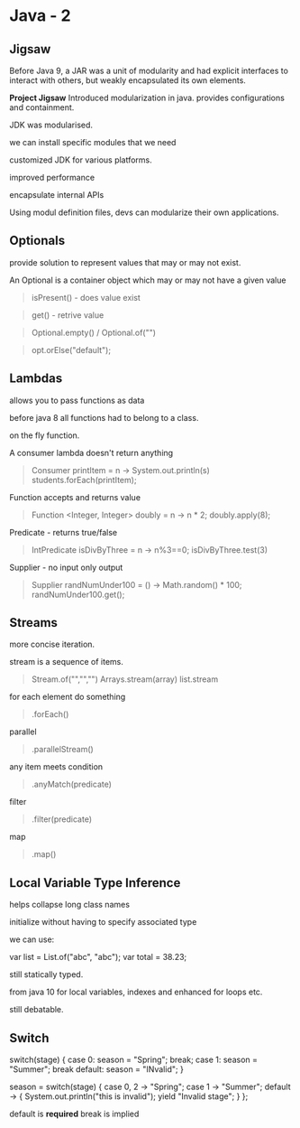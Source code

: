 # Java - 2

## Jigsaw

Before Java 9, a JAR was a unit of modularity and had explicit interfaces to interact with others, but weakly encapsulated its own elements.

__Project Jigsaw__ 
Introduced modularization in java.
provides configurations and containment.

JDK was modularised.

we can install specific modules that we need

customized JDK for various platforms.

improved performance

encapsulate internal APIs

Using modul definition files, devs can modularize their own applications.

## Optionals

provide solution to represent values that may or may not exist.

An Optional is a container object which may or may not have a given value

> isPresent() - does value exist

> get() - retrive value

> Optional.empty() / Optional.of("")

> opt.orElse("default");

## Lambdas

allows you to pass functions as data

before java 8 all functions had to belong to a class.

on the fly function.

A consumer lambda doesn't return anything
> Consumer<String> printItem = n ->  System.out.println(s)
> students.forEach(printItem);

Function accepts and returns value
> Function <Integer, Integer> doubly = n -> n * 2;
> doubly.apply(8);

Predicate - returns true/false
> IntPredicate isDivByThree = n -> n%3==0;
> isDivByThree.test(3)

Supplier - no input only output

> Supplier<Double> randNumUnder100 = () -> Math.random() * 100;
> randNumUnder100.get();

## Streams

more concise iteration.

stream is a sequence of items.

> Stream.of("","","")
> Arrays.stream(array)
> list.stream

for each element do something
> .forEach()

parallel
> .parallelStream() 

any item meets condition
> .anyMatch(predicate)

filter
> .filter(predicate)

map
> .map()

## Local Variable Type Inference

helps collapse long class names

initialize without having to specify associated type

we can use: 

var list = List.of("abc", "abc");
var total = 38.23;

still statically typed.

from java 10 for local variables, indexes and enhanced for loops etc.

still debatable.

## Switch

switch(stage) {
  case 0:
    season = "Spring";
    break;
  case 1:
    season = "Summer";
    break
  default:
    season = "INvalid";
}

season = switch(stage) {
  case 0, 2 -> "Spring";
  case 1 -> "Summer";
  default -> {
    System.out.println("this is invalid");
    yield "Invalid stage";
  }
};

default is __required__
break is implied





